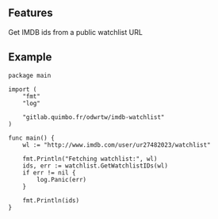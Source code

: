 ## Features

Get IMDB ids from a public watchlist URL

## Example

```
package main

import (
	"fmt"
	"log"

	"gitlab.quimbo.fr/odwrtw/imdb-watchlist"
)

func main() {
	wl := "http://www.imdb.com/user/ur27482023/watchlist"

	fmt.Println("Fetching watchlist:", wl)
	ids, err := watchlist.GetWatchlistIDs(wl)
	if err != nil {
		log.Panic(err)
	}

	fmt.Println(ids)
}
```
